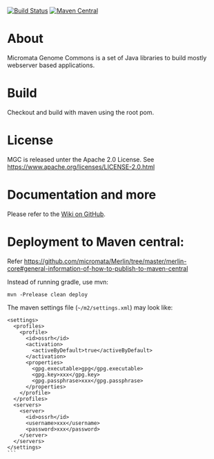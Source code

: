 [![Build Status](https://travis-ci.org/micromata/mgc.svg?branch=master)](https://travis-ci.org/micromata/mgc)
[![Maven Central](https://maven-badges.herokuapp.com/maven-central/de.micromata.mgc/de.micromata.mgc.rootpom/badge.svg)](https://maven-badges.herokuapp.com/maven-central/de.micromata.mgc/de.micromata.mgc.rootpom)


# About

Micromata Genome Commons is a set of Java libraries to build mostly webserver based applications.

# Build
Checkout and build with maven using the root pom.

# License
MGC is released unter the Apache 2.0 License. 
See https://www.apache.org/licenses/LICENSE-2.0.html

# Documentation and more

Please refer to the [Wiki on GitHub](https://github.com/micromata/mgc/wiki).

# Deployment to Maven central:

Refer https://github.com/micromata/Merlin/tree/master/merlin-core#general-information-of-how-to-publish-to-maven-central

Instead of running gradle, use mvn:

```mvn -Prelease clean deploy```

The maven settings file (```~/m2/settings.xml```) may look like:
````
<settings>
  <profiles>
    <profile>
      <id>ossrh</id>
      <activation>
        <activeByDefault>true</activeByDefault>
      </activation>
      <properties>
        <gpg.executable>gpg</gpg.executable>
        <gpg.key>xxx</gpg.key>
        <gpg.passphrase>xxx</gpg.passphrase>
      </properties>
    </profile>
  </profiles>
  <servers>
    <server>
      <id>ossrh</id>
      <username>xxx</username>
      <password>xxx</password>
    </server>
  </servers>
</settings>
```
